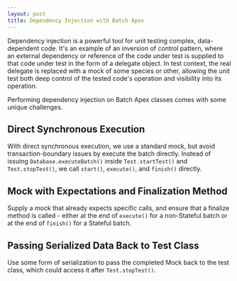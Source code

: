 ```yaml
---
layout: post
title: Dependency Injection with Batch Apex
---
```


Dependency injection is a powerful tool for unit testing complex, data-dependent code. It's an example of an inversion of control pattern, where an external dependency or reference of the code under test is supplied to that code under test in the form of a delegate object. In test context, the real delegate is replaced with a mock of some species or other, allowing the unit test both deep control of the tested code's operation and visibility into its operation.

Performing dependency injection on Batch Apex classes comes with some unique challenges.

## Direct Synchronous Execution

With direct synchronous execution, we use a standard mock, but avoid transaction-boundary issues by execute the batch directly. Instead of issuing `Database.executeBatch()` inside `Test.startTest()` and `Test.stopTest()`, we call `start()`, `execute()`, and `finish()` directly.

## Mock with Expectations and Finalization Method

Supply a mock that already expects specific calls, and ensure that a finalize method is called - either at the end of `execute()` for a non-Stateful batch or at the end of `finish()` for a Stateful batch.

## Passing Serialized Data Back to Test Class

Use some form of serialization to pass the completed Mock back to the test class, which could access it after `Test.stopTest()`.